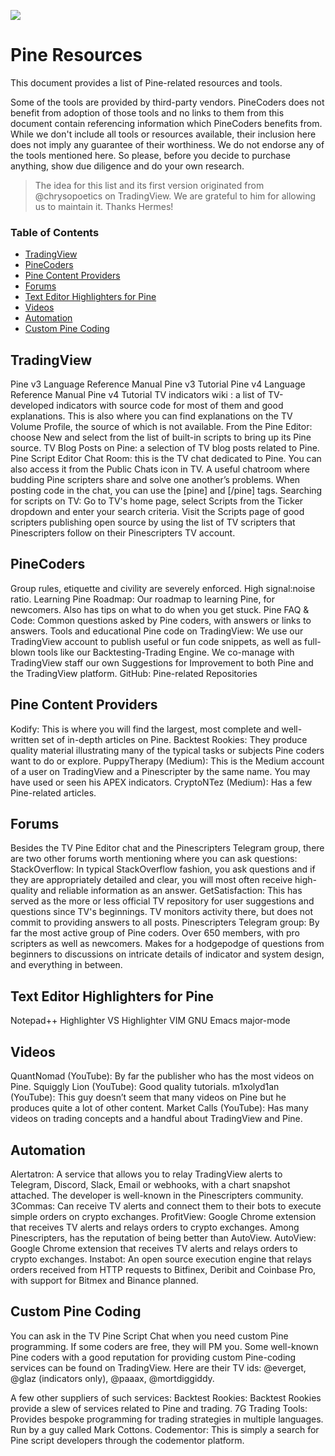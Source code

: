 [<img src="http://pinecoders.com/images/PineCodersLong.png">](http://pinecoders.com)

# Pine Resources

This document provides a list of Pine-related resources and tools.

Some of the tools are provided by third-party vendors. PineCoders does not benefit from adoption of those tools and no links to them from this document contain referencing information which PineCoders benefits from. While we don't include all tools or resources available, their inclusion here does not imply any guarantee of their worthiness. We do not endorse any of the tools mentioned here. So please, before you decide to purchase anything, show due diligence and do your own research.

> The idea for this list and its first version originated from @chrysopoetics on TradingView. We are grateful to him for allowing us to maintain it. Thanks Hermes!

### Table of Contents

- [TradingView](#tradingview)
- [PineCoders](#pinecoders)
- [Pine Content Providers](#pine-content-providers)
- [Forums](#forums)
- [Text Editor Highlighters for Pine](#text-editor-highlighters-for-pine)
- [Videos](#videos)
- [Automation](#automation)
- [Custom Pine Coding](#custom-pine-coding)

## TradingView
Pine v3 Language Reference Manual
Pine v3 Tutorial
Pine v4 Language Reference Manual
Pine v4 Tutorial
TV indicators wiki : a list of TV-developed indicators with source code for most of them and good explanations. This is also where you can find explanations on the TV Volume Profile, the source of which is not available.
From the Pine Editor: choose New and select from the list of built-in scripts to bring up its Pine source.
TV Blog Posts on Pine: a selection of TV blog posts related to Pine.
Pine Script Editor Chat Room: this is the TV chat dedicated to Pine. You can also access it from the Public Chats icon in TV. A useful chatroom where budding Pine scripters share and solve one another’s problems. When posting code in the chat, you can use the [pine] and [/pine] tags.
Searching for scripts on TV: Go to TV's home page, select Scripts from the Ticker dropdown and enter your search criteria.
Visit the Scripts page of good scripters publishing open source by using the list of TV scripters that Pinescripters follow on their Pinescripters TV account.

## PineCoders
Group rules, etiquette and civility are severely enforced. High signal:noise ratio.
Learning Pine Roadmap: Our roadmap to learning Pine, for newcomers. Also has tips on what to do when you get stuck.
Pine FAQ & Code: Common questions asked by Pine coders, with answers or links to answers.
Tools and educational Pine code on TradingView: We use our TradingView account to publish useful or fun code snippets, as well as full-blown tools like our Backtesting-Trading Engine.
We co-manage with TradingView staff our own Suggestions for Improvement to both Pine and the TradingView platform.
GitHub: Pine-related Repositories

## Pine Content Providers
Kodify: This is where you will find the largest, most complete and well-written set of in-depth articles on Pine.
Backtest Rookies: They produce quality material illustrating many of the typical tasks or subjects Pine coders want to do or explore.
PuppyTherapy (Medium): This is the Medium account of a user on TradingView and a Pinescripter by the same name. You may have used or seen his APEX indicators.
CryptoNTez (Medium): Has a few Pine-related articles.

## Forums
Besides the TV Pine Editor chat and the Pinescripters Telegram group, there are two other forums worth mentioning where you can ask questions:
StackOverflow: In typical StackOverflow fashion, you ask questions and if they are appropriately detailed and clear, you will most often receive high-quality and reliable information as an answer.
GetSatisfaction: This has served as the more or less official TV repository for user suggestions and questions since TV's beginnings. TV monitors activity there, but does not commit to providing answers to all posts.
Pinescripters Telegram group: By far the most active group of Pine coders. Over 650 members, with pro scripters as well as newcomers. Makes for a hodgepodge of questions from beginners to discussions on intricate details of indicator and system design, and everything in between. 

## Text Editor Highlighters for Pine
Notepad++ Highlighter
VS Highlighter
VIM
GNU Emacs major-mode

## Videos
QuantNomad (YouTube): By far the publisher who has the most videos on Pine.
Squiggly Lion (YouTube): Good quality tutorials.
m1xolyd1an (YouTube): This guy doesn’t seem that many videos on Pine but he produces quite a lot of other content.
Market Calls (YouTube): Has many videos on trading concepts and a handful about TradingView and Pine.

## Automation
Alertatron: A service that allows you to relay TradingView alerts to Telegram, Discord, Slack, Email or webhooks, with a chart snapshot attached. The developer is well-known in the Pinescripters community.
3Commas: Can receive TV alerts and connect them to their bots to execute simple orders on crypto exchanges.
ProfitView: Google Chrome extension that receives TV alerts and relays orders to crypto exchanges. Among Pinescripters, has the reputation of being better than AutoView.
AutoView: Google Chrome extension that receives TV alerts and relays orders to crypto exchanges.
Instabot: An open source execution engine that relays orders received from HTTP requests to Bitfinex, Deribit and Coinbase Pro, with support for Bitmex and Binance planned.

## Custom Pine Coding
You can ask in the TV Pine Script Chat when you need custom Pine programming. If some coders are free, they will PM you.
Some well-known Pine coders with a good reputation for providing custom Pine-coding services can be found on TradingView. Here are their TV ids: @everget, @glaz (indicators only), @paaax, @mortdiggiddy.

A few other suppliers of such services:
Backtest Rookies: Backtest Rookies provide a slew of services related to Pine and trading.
7G Trading Tools: Provides bespoke programming for trading strategies in multiple languages. Run by a guy called Mark Cottons. 
Codementor: This is simply a search for Pine script developers through the codementor platform.

